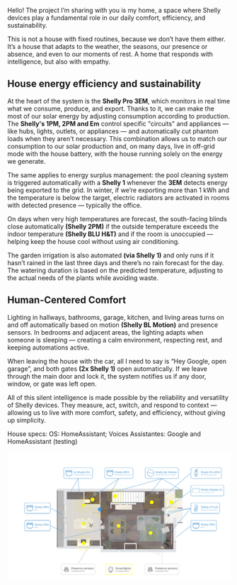 Hello! The project I’m sharing with you is my home, a space where Shelly devices play a fundamental role in our daily comfort, efficiency, and sustainability.

This is not a house with fixed routines, because we don’t have them either. It’s a house that adapts to the weather, the seasons, our presence or absence, and even to our moments of rest. A home that responds with intelligence, but also with empathy.

## House energy efficiency and sustainability
At the heart of the system is the **Shelly Pro 3EM**, which monitors in real time what we consume, produce, and export. Thanks to it, we can make the most of our solar energy by adjusting consumption according to production. The **Shelly's 1PM, 2PM and Em** control specific "circuits" and appliances — like hubs, lights, outlets, or appliances — and automatically cut phantom loads when they aren't necessary. This combination allows us to match our consumption to our solar production and, on many days, live in off-grid mode with the house battery, with the house running solely on the energy we generate.

The same applies to energy surplus management: the pool cleaning system is triggered automatically with a **Shelly 1** whenever the **3EM** detects energy being exported to the grid. In winter, if we’re exporting more than 1 kWh and the temperature is below the target, electric radiators are activated in rooms with detected presence — typically the office.

On days when very high temperatures are forecast, the south-facing blinds close automatically **(Shelly 2PM)** if the outside temperature exceeds the indoor temperature **(Shelly BLU H&T)** and if the room is unoccupied — helping keep the house cool without using air conditioning.

The garden irrigation is also automated **(via Shelly 1)** and only runs if it hasn’t rained in the last three days and there’s no rain forecast for the day. The watering duration is based on the predicted temperature, adjusting to the actual needs of the plants while avoiding waste.

## Human-Centered Comfort
Lighting in hallways, bathrooms, garage, kitchen, and living areas turns on and off automatically based on motion **(Shelly BL Motion)** and presence sensors. In bedrooms and adjacent areas, the lighting adapts when someone is sleeping — creating a calm environment, respecting rest, and keeping automations active.

When leaving the house with the car, all I need to say is “Hey Google, open garage”, and both gates **(2x Shelly 1)** open automatically. If we leave through the main door and lock it, the system notifies us if any door, window, or gate was left open.

All of this silent intelligence is made possible by the reliability and versatility of Shelly devices. They measure, act, switch, and respond to context — allowing us to live with more comfort, safety, and efficiency, without giving up simplicity.

House specs:
OS: HomeAssistant;
Voices Assistantes: Google and HomeAssistant (testing)

![smarthome floor 1](https://github.com/Tjda/smarthome/blob/main/imgs/Floor%201.png)
